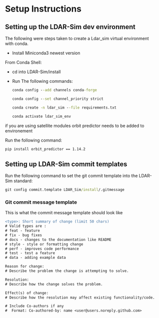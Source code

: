 # Setup Instructions

## Setting up the LDAR-Sim dev environment

The following were steps taken to create a Ldar_sim virtual environment with conda.

- Install Miniconda3 newest version

From Conda Shell:

- cd into LDAR-Sim/install
- Run The following commands:

    ```cmd
    conda config --add channels conda-forge
    ```

    ```cmd
    conda config --set channel_priority strict
    ```

    ```cmd
    conda create -n ldar_sim --file requirements.txt
    ```

    ```cmd
    conda activate ldar_sim_env
    ```

if you are using satellite modules orbit predictor needs to be added to environement

Run the following command:

```cmd
pip install orbit_predictor == 1.14.2
```

## Setting up LDAR-Sim commit templates

Run the following command to set the git commit template into the LDAR-Sim standard:

```cmd
git config commit.template LDAR_Sim/install/.gitmessage
```

### Git commit message template

This is what the commit message template should look like

```Diff
<type>: Short summary of change (limit 50 chars)
# Valid types are :
# feat - feature
# fix - bug fixes
# docs - changes to the documentation like README
# style - style or formatting change
# perf - improves code performance
# test - test a feature
# data - adding example data

Reason for change: 
# Describe the problem the change is attempting to solve.

Resolution:
# Describe how the change solves the problem.

Effect(s) of change:
# Describe how the resolution may affect existing functionality/code.

# Include Co-authors if any
#  Format: Co-authored-by: name <user@users.noreply.github.com>
```
